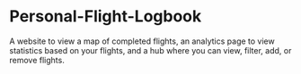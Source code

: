 # Personal-Flight-Logbook
A website to view a map of completed flights, an analytics page to view statistics based on your flights, and a hub where you can view, filter, add, or remove flights.
